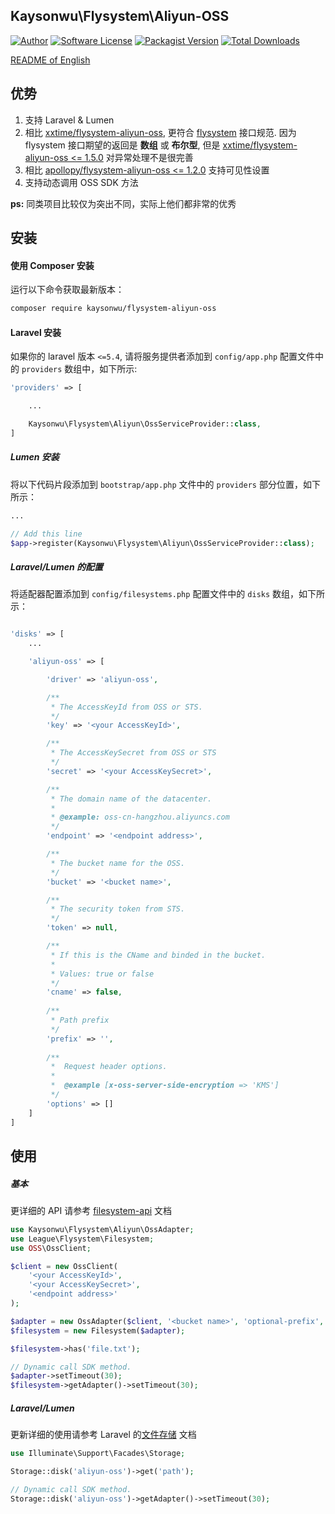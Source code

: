 ## Kaysonwu\Flysystem\Aliyun-OSS
[![Author](http://img.shields.io/badge/author-@kaysonWu-blue.svg?style=flat-square)](https://github.com/kaysonwu)
[![Software License](https://img.shields.io/badge/license-MIT-brightgreen.svg?style=flat-square)](LICENSE)
[![Packagist Version](https://img.shields.io/packagist/v/kaysonwu/flysystem-aliyun-oss.svg?style=flat-square)](https://packagist.org/packages/kaysonwu/flysystem-aliyun-oss)
[![Total Downloads](https://img.shields.io/packagist/dt/kaysonwu/flysystem-aliyun-oss.svg?style=flat-square)](https://packagist.org/packages/kaysonwu/flysystem-aliyun-oss)

[README of English](https://github.com/kaysonwu/aliyun-oss/blob/master/README.md)

## 优势

1. 支持 Laravel & Lumen
2. 相比 [xxtime/flysystem-aliyun-oss](https://github.com/xxtime/flysystem-aliyun-oss), 更符合 [flysystem](https://flysystem.thephpleague.com/docs/architecture/) 接口规范. 因为 flysystem 接口期望的返回是 **数组** 或 **布尔型**, 但是 [xxtime/flysystem-aliyun-oss <= 1.5.0](https://github.com/xxtime/flysystem-aliyun-oss) 对异常处理不是很完善
3. 相比 [apollopy/flysystem-aliyun-oss <= 1.2.0](https://github.com/apollopy/flysystem-aliyun-oss) 支持可见性设置
4. 支持动态调用 OSS SDK 方法

**ps:** 同类项目比较仅为突出不同，实际上他们都非常的优秀

## 安装

#### 使用 Composer 安装

运行以下命令获取最新版本：

```bash
composer require kaysonwu/flysystem-aliyun-oss
```

#### Laravel 安装

如果你的 laravel 版本 `<=5.4`, 请将服务提供者添加到 `config/app.php` 配置文件中的 `providers` 数组中，如下所示:

```php
'providers' => [

    ...

    Kaysonwu\Flysystem\Aliyun\OssServiceProvider::class,
]
```

##### Lumen 安装

将以下代码片段添加到 `bootstrap/app.php` 文件中的 `providers` 部分位置，如下所示：

```php
...

// Add this line
$app->register(Kaysonwu\Flysystem\Aliyun\OssServiceProvider::class);
```

##### Laravel/Lumen 的配置

将适配器配置添加到 `config/filesystems.php` 配置文件中的 `disks` 数组，如下所示：

```php

'disks' => [
    ...

    'aliyun-oss' => [

        'driver' => 'aliyun-oss',

        /**
         * The AccessKeyId from OSS or STS.
         */
        'key' => '<your AccessKeyId>',

        /**
         * The AccessKeySecret from OSS or STS
         */
        'secret' => '<your AccessKeySecret>',

        /**
         * The domain name of the datacenter.
         *
         * @example: oss-cn-hangzhou.aliyuncs.com
         */
        'endpoint' => '<endpoint address>',

        /**
         * The bucket name for the OSS.
         */
        'bucket' => '<bucket name>',

        /**
         * The security token from STS.
         */
        'token' => null,

        /**
         * If this is the CName and binded in the bucket.
         *
         * Values: true or false
         */
        'cname' => false,
        
        /**
         * Path prefix
         */
        'prefix' => '',
        
        /**
         *  Request header options.
         * 
         *  @example [x-oss-server-side-encryption => 'KMS']
         */
        'options' => []
    ]
]
```

## 使用

##### 基本

更详细的 API 请参考 [filesystem-api](https://flysystem.thephpleague.com/docs/usage/filesystem-api/) 文档

```php
use Kaysonwu\Flysystem\Aliyun\OssAdapter;
use League\Flysystem\Filesystem;
use OSS\OssClient;

$client = new OssClient(
    '<your AccessKeyId>',
    '<your AccessKeySecret>',
    '<endpoint address>'
);

$adapter = new OssAdapter($client, '<bucket name>', 'optional-prefix', 'optional-options');
$filesystem = new Filesystem($adapter);

$filesystem->has('file.txt');

// Dynamic call SDK method.
$adapter->setTimeout(30);
$filesystem->getAdapter()->setTimeout(30);
```

##### Laravel/Lumen

更新详细的使用请参考 Laravel 的[文件存储](https://learnku.com/docs/laravel/6.x/filesystem/5163) 文档

```php
use Illuminate\Support\Facades\Storage;

Storage::disk('aliyun-oss')->get('path');

// Dynamic call SDK method.
Storage::disk('aliyun-oss')->getAdapter()->setTimeout(30);
```
